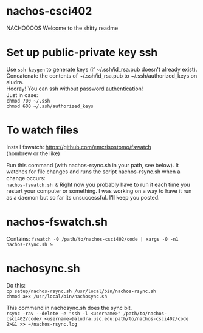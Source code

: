# nachos-csci402
NACHOOOOS
Welcome to the shitty readme

# Set up public-private key ssh

Use `ssh-keygen` to generate keys (if ~/.ssh/id_rsa.pub doesn't already exist).  
Concatenate the contents of ~/.ssh/id_rsa.pub to ~/.ssh/authorized_keys on aludra.  
Hooray! You can ssh without password authentication!  
Just in case:  
`chmod 700 ~/.ssh`  
`chmod 600 ~/.ssh/authorized_keys`  

# To watch files  
Install fswatch: https://github.com/emcrisostomo/fswatch  
(hombrew or the like)  

Run this command (with nachos-rsync.sh in your path, see below). It watches for file changes and runs the script nachos-rsync.sh when a change occurs:  
`nachos-fswatch.sh &`
Right now you probably have to run it each time you restart your computer or something. I was working on a way to have it run as a daemon but so far its unsuccessful. I'll keep you posted.

# nachos-fswatch.sh
Contains:
`fswatch -0 /path/to/nachos-csci402/code | xargs -0 -n1 nachos-rsync.sh &`  

# nachosync.sh  
Do this:  
`cp setup/nachos-rsync.sh /usr/local/bin/nachos-rsync.sh`  
`chmod a+x /usr/local/bin/nachosync.sh`

This command in nachosync.sh does the sync bit.  
`rsync -rav --delete -e "ssh -l <username>" /path/to/nachos-csci402/code/ <username>@aludra.usc.edu:path/to/nachos-csci402/code 2>&1 >> ~/nachos-rsync.log`
